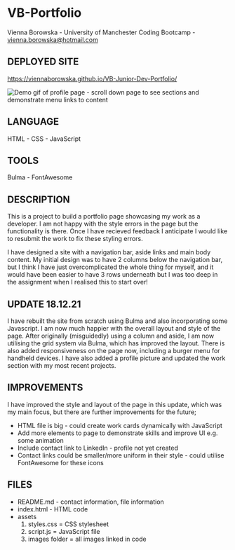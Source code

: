 # VB-Portfolio
Vienna Borowska - University of Manchester Coding Bootcamp - vienna.borowska@hotmail.com

## DEPLOYED SITE
https://viennaborowska.github.io/VB-Junior-Dev-Portfolio/

<img src="Assets/Images/demo.gif" alt="Demo gif of profile page - scroll down page to see sections and demonstrate menu links to content"> 

## LANGUAGE
HTML - CSS - JavaScript

## TOOLS
Bulma - FontAwesome

## DESCRIPTION
This is a project to build a portfolio page showcasing my work as a developer. 
I am not happy with the style errors in the page but the functionality is there. 
Once I have recieved feedback I anticipate I would like to resubmit the work to fix these styling errors. 

I have designed a site with a navigation bar, aside links and main body content.
My initial design was to have 2 columns below the navigation bar, but I think I have just overcomplicated the whole thing for myself, and it would have been easier to have 3 rows underneath but I was too deep in the assignment when I realised this to start over!  


## UPDATE 18.12.21
I have rebuilt the site from scratch using Bulma and also incorporating some Javascript. I am now much happier
with the overall layout and style of the page. After originally (misguidedly) using a column and aside, I am now utilising the
grid system via Bulma, which has improved the layout. There is also added responsiveness on the page now, including
a burger menu for handheld devices. I have also added a profile picture and updated the work section with my most recent
projects.

## IMPROVEMENTS
I have improved the style and layout of the page in this update, which was my main focus, but there are further improvements for the future;
* HTML file is big - could create work cards dynamically with JavaScript
* Add more elements to page to demonstrate skills and improve UI e.g. some animation
* Include contact link to LinkedIn - profile not yet created
* Contact links could be smaller/more uniform in their style - could utilise FontAwesome for these icons

## FILES
* README.md - contact information, file information
* index.html - HTML code
* assets 
    1.  styles.css = CSS stylesheet
    2.  script.js = JavaScript file
    3.  images folder = all images linked in code 

